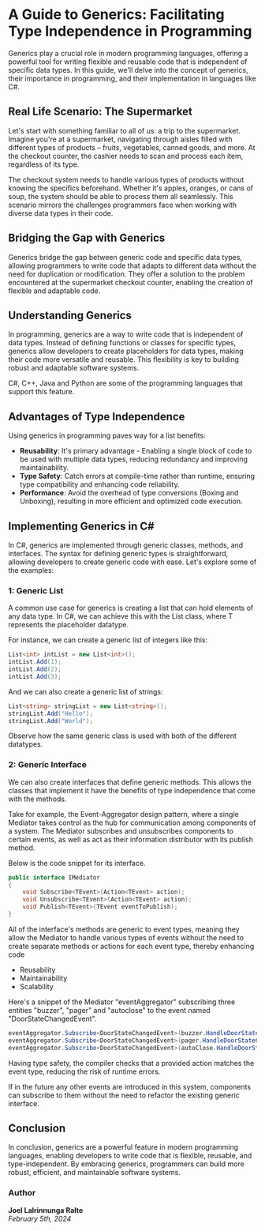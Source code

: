 # A Guide to Generics: Facilitating Type Independence in Programming

Generics play a crucial role in modern programming languages, offering a powerful tool for writing flexible and reusable code that is independent of specific data types. In this guide, we'll delve into the concept of generics, their importance in programming, and their implementation in languages like C#.

## Real Life Scenario: The Supermarket

Let's start with something familiar to all of us: a trip to the supermarket. Imagine you're at a supermarket, navigating through aisles filled with different types of products – fruits, vegetables, canned goods, and more. At the checkout counter, the cashier needs to scan and process each item, regardless of its type. 

The checkout system needs to handle various types of products without knowing the specifics beforehand. Whether it's apples, oranges, or cans of soup, the system should be able to process them all seamlessly. This scenario mirrors the challenges programmers face when working with diverse data types in their code.

## Bridging the Gap with Generics

Generics bridge the gap between generic code and specific data types, allowing programmers to write code that adapts to different data without the need for duplication or modification. They offer a solution to the problem encountered at the supermarket checkout counter, enabling the creation of flexible and adaptable code.

## Understanding Generics

In programming, generics are a way to write code that is independent of data types. Instead of defining functions or classes for specific types, generics allow developers to create placeholders for data types, making their code more versatile and reusable. This flexibility is key to building robust and adaptable software systems.

C#, C++, Java and Python are some of the programming languages that support this feature.

## Advantages of Type Independence

Using generics in programming paves way for a list benefits:
- **Reusability**: It's primary advantage - Enabling a single block of code to be used with multiple data types, reducing redundancy and improving maintainability.
- **Type Safety**: Catch errors at compile-time rather than runtime, ensuring type compatibility and enhancing code reliability.
- **Performance**: Avoid the overhead of type conversions (Boxing and Unboxing), resulting in more efficient and optimized code execution.

## Implementing Generics in C#

In C#, generics are implemented through generic classes, methods, and interfaces. The syntax for defining generic types is straightforward, allowing developers to create generic code with ease. Let's explore some of the examples:

### 1: Generic List

A common use case for generics is creating a list that can hold elements of any data type. In C#, we can achieve this with the List<T> class, where T represents the placeholder datatype.

For instance, we can create a generic list of integers like this:
```csharp
List<int> intList = new List<int>();
intList.Add(1);
intList.Add(2);
intList.Add(3);
```
And we can also create a generic list of strings:
```csharp
List<string> stringList = new List<string>();
stringList.Add("Hello");
stringList.Add("World");
```
Observe how the same generic class is used with both of the different datatypes.

### 2: Generic Interface

We can also create interfaces that define generic methods. This allows the classes that implement it have the benefits of type independence that come with the methods. 

Take for example, the Event-Aggregator design pattern, where a single Mediator takes control as the hub for communication among components of a system. The Mediator subscribes and unsubscribes components to certain events, as well as act as their information distributor with its publish method.

Below is the code snippet for its interface.

```csharp
public interface IMediator
{
    void Subscribe<TEvent>(Action<TEvent> action);
    void Unsubscribe<TEvent>(Action<TEvent> action);
    void Publish<TEvent>(TEvent eventToPublish);
}
```
All of the interface's methods are generic to event types, meaning they allow the Mediator to handle various types of events without the need to create separate methods or actions for each event type, thereby enhancing code
- Reusability
- Maintainability
- Scalability

Here's a snippet of the Mediator "eventAggregator" subscribing three entities "buzzer", "pager" and "autoclose" to the event named "DoorStateChangedEvent".

```csharp
eventAggregator.Subscribe<DoorStateChangedEvent>(buzzer.HandleDoorStateChanged);
eventAggregator.Subscribe<DoorStateChangedEvent>(pager.HandleDoorStateChanged);
eventAggregator.Subscribe<DoorStateChangedEvent>(autoClose.HandleDoorStateChanged);
```
Having type safety, the compiler checks that a provided action matches the event type, reducing the risk of runtime errors.

If in the future any other events are introduced in this system, components can subscribe to them without the need to refactor the existing generic interface.

## Conclusion
In conclusion, generics are a powerful feature in modern programming languages, enabling developers to write code that is flexible, reusable, and type-independent. By embracing generics, programmers can build more robust, efficient, and maintainable software systems.

### Author

**Joel Lalrinnunga Ralte**  
*February 5th, 2024*
